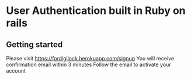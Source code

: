 # User Authentication built in Ruby on rails

## Getting started
Please visit https://fordigilock.herokuapp.com/signup
You will receive confirmation email within 3 minutes
Follow the email to activate your account
